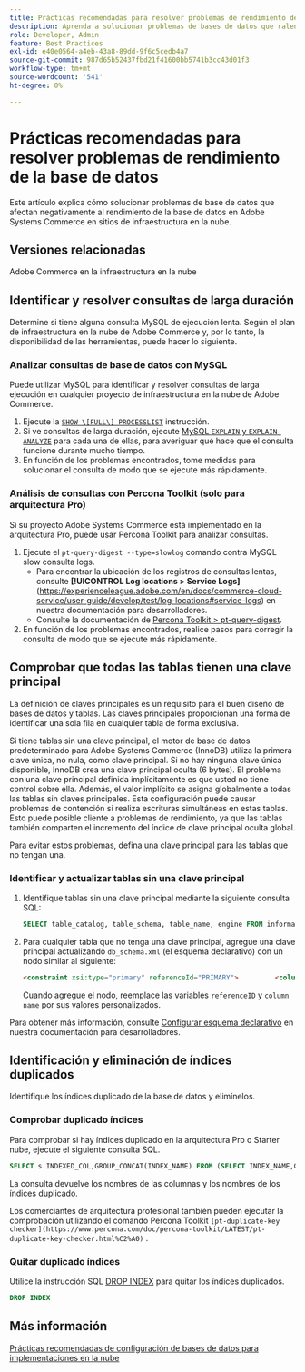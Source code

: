 ```yaml
---
title: Prácticas recomendadas para resolver problemas de rendimiento de la base de datos
description: Aprenda a solucionar problemas de bases de datos que ralentizan el rendimiento en los sitios de Adobe Systems Commerce implementados en infraestructura en la nube.
role: Developer, Admin
feature: Best Practices
exl-id: e40e0564-a4eb-43a8-89dd-9f6c5cedb4a7
source-git-commit: 987d65b52437fbd21f41600bb5741b3cc43d01f3
workflow-type: tm+mt
source-wordcount: '541'
ht-degree: 0%

---
```


<!--Consider moving this topic to the Maintenance section-->

# Prácticas recomendadas para resolver problemas de rendimiento de la base de datos

Este artículo explica cómo solucionar problemas de base de datos que afectan negativamente al rendimiento de la base de datos en Adobe Systems Commerce en sitios de infraestructura en la nube.

## Versiones relacionadas

Adobe Commerce en la infraestructura en la nube

## Identificar y resolver consultas de larga duración

Determine si tiene alguna consulta MySQL de ejecución lenta. Según el plan de infraestructura en la nube de Adobe Commerce y, por lo tanto, la disponibilidad de las herramientas, puede hacer lo siguiente.

### Analizar consultas de base de datos con MySQL

Puede utilizar MySQL para identificar y resolver consultas de larga ejecución en cualquier proyecto de infraestructura en la nube de Adobe Commerce.

1. Ejecute la [`SHOW \[FULL\] PROCESSLIST`](https://dev.mysql.com/doc/refman/8.0/en/show-processlist.html) instrucción.
1. Si ve consultas de larga duración, ejecute [MySQL `EXPLAIN` y `EXPLAIN ANALYZE`](https://mysqlserverteam.com/mysql-explain-analyze/) para cada una de ellas, para averiguar qué hace que el consulta funcione durante mucho tiempo.
1. En función de los problemas encontrados, tome medidas para solucionar el consulta de modo que se ejecute más rápidamente.

### Análisis de consultas con Percona Toolkit (solo para arquitectura Pro)

Si su proyecto Adobe Systems Commerce está implementado en la arquitectura Pro, puede usar Percona Toolkit para analizar consultas.

1. Ejecute el `pt-query-digest --type=slowlog` comando contra MySQL slow consulta logs.
   * Para encontrar la ubicación de los registros de consultas lentas, consulte **[!UICONTROL Log locations > Service Logs]**(https://experienceleague.adobe.com/en/docs/commerce-cloud-service/user-guide/develop/test/log-locations#service-logs) en nuestra documentación para desarrolladores.
   * Consulte la documentación de [Percona Toolkit > pt-query-digest](https://www.percona.com/doc/percona-toolkit/LATEST/pt-query-digest.html#pt-query-digest).
1. En función de los problemas encontrados, realice pasos para corregir la consulta de modo que se ejecute más rápidamente.

## Comprobar que todas las tablas tienen una clave principal

La definición de claves principales es un requisito para el buen diseño de bases de datos y tablas. Las claves principales proporcionan una forma de identificar una sola fila en cualquier tabla de forma exclusiva.

Si tiene tablas sin una clave principal, el motor de base de datos predeterminado para Adobe Systems Commerce (InnoDB) utiliza la primera clave única, no nula, como clave principal. Si no hay ninguna clave única disponible, InnoDB crea una clave principal oculta (6 bytes). El problema con una clave principal definida implícitamente es que usted no tiene control sobre ella. Además, el valor implícito se asigna globalmente a todas las tablas sin claves principales. Esta configuración puede causar problemas de contención si realiza escrituras simultáneas en estas tablas. Esto puede posible cliente a problemas de rendimiento, ya que las tablas también comparten el incremento del índice de clave principal oculta global.

Para evitar estos problemas, defina una clave principal para las tablas que no tengan una.

### Identificar y actualizar tablas sin una clave principal

1. Identifique tablas sin una clave principal mediante la siguiente consulta SQL:

   ```sql
   SELECT table_catalog, table_schema, table_name, engine FROM information_schema.tables        WHERE (table_catalog, table_schema, table_name) NOT IN (SELECT table_catalog, table_schema, table_name FROM information_schema.table_constraints  WHERE constraint_type = 'PRIMARY KEY') AND table_schema NOT IN ('information_schema', 'pg_catalog');    
   ```

1. Para cualquier tabla que no tenga una clave principal, agregue una clave principal actualizando `db_schema.xml` (el esquema declarativo) con un nodo similar al siguiente:

   ```html
   <constraint xsi:type="primary" referenceId="PRIMARY">         <column name="id_column"/>     </constraint>    
   ```

   Cuando agregue el nodo, reemplace las variables `referenceID` y `column name` por sus valores personalizados.

Para obtener más información, consulte [Configurar esquema declarativo](https://developer.adobe.com/commerce/php/development/components/declarative-schema/configuration/) en nuestra documentación para desarrolladores.

## Identificación y eliminación de índices duplicados

Identifique los índices duplicado de la base de datos y elimínelos.

### Comprobar duplicado índices

Para comprobar si hay índices duplicado en la arquitectura Pro o Starter nube, ejecute el siguiente consulta SQL.

```sql
SELECT s.INDEXED_COL,GROUP_CONCAT(INDEX_NAME) FROM (SELECT INDEX_NAME,GROUP_CONCAT(CONCAT(TABLE_NAME,'.',COLUMN_NAME) ORDER BY CONCAT(SEQ_IN_INDEX,COLUMN_NAME)) 'INDEXED_COL' FROM INFORMATION_SCHEMA.STATISTICS WHERE TABLE_SCHEMA = 'db?' GROUP BY INDEX_NAME)as s GROUP BY INDEXED_COL HAVING COUNT(1)>1
```

La consulta devuelve los nombres de las columnas y los nombres de los índices duplicado.

Los comerciantes de arquitectura profesional también pueden ejecutar la comprobación utilizando el comando Percona Toolkit  `[pt-duplicate-key checker](https://www.percona.com/doc/percona-toolkit/LATEST/pt-duplicate-key-checker.html%C2%A0)` .

### Quitar duplicado índices

Utilice la instrucción SQL [DROP INDEX](https://dev.mysql.com/doc/refman/8.0/en/drop-index.html) para quitar los índices duplicados.

```SQL
DROP INDEX
```

## Más información

[Prácticas recomendadas de configuración de bases de datos para implementaciones en la nube](../planning/database-on-cloud.md)

